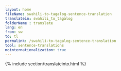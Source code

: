 ```yaml
---
layout: home
fileName: swahili-to-tagalog-sentence-translation
translatein: swahili_to_tagalog
folderName : translate
lang: en
from: sw
to: tl
permalink: /swahili-to-tagalog-sentence-translation
tool: sentence-translations
nointernationalization: true
---
```

{% include section/translateinto.html %}
